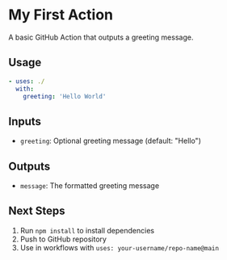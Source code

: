 # My First Action

A basic GitHub Action that outputs a greeting message.

## Usage

```yaml
- uses: ./
  with:
    greeting: 'Hello World'
```

## Inputs

- `greeting`: Optional greeting message (default: "Hello")

## Outputs

- `message`: The formatted greeting message

## Next Steps

1. Run `npm install` to install dependencies
2. Push to GitHub repository
3. Use in workflows with `uses: your-username/repo-name@main`